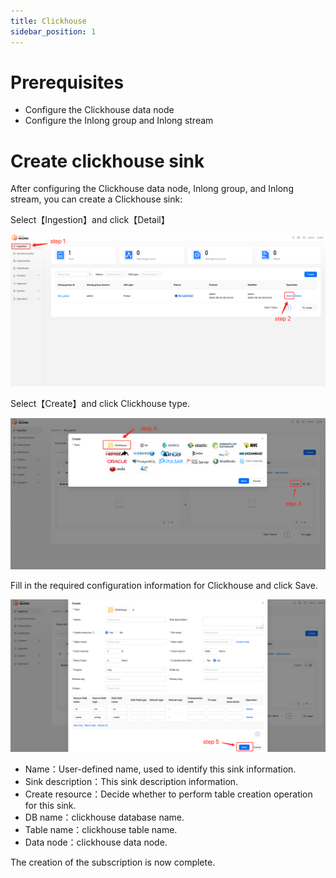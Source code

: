 ```yaml
---
title: Clickhouse
sidebar_position: 1
---
```


# Prerequisites
- Configure the Clickhouse data node
- Configure the Inlong group and Inlong stream

# Create clickhouse sink
After configuring the Clickhouse data node, Inlong group, and Inlong stream, you can create a Clickhouse sink:


Select【Ingestion】and click【Detail】

![](img/create_clickhouse_sink_1.png)

Select【Create】and click Clickhouse type.

![img.png](img/create_clickhouse_sink_2.png)

Fill in the required configuration information for Clickhouse and click Save.

![img.png](img/create_clickhouse_sink_3.png)
- Name：User-defined name, used to identify this sink information.
- Sink description：This sink description information.
- Create resource：Decide whether to perform table creation operation for this sink.
- DB name：clickhouse database name.
- Table name：clickhouse table name.
- Data node：clickhouse data node.

The creation of the subscription is now complete.
